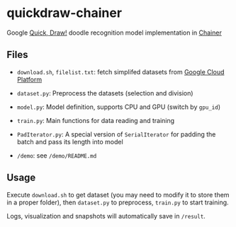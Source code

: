 # quickdraw-chainer

Google [Quick, Draw!](https://quickdraw.withgoogle.com/) doodle recognition model implementation in [Chainer](https://github.com/chainer/chainer)

## Files

- `download.sh`, `filelist.txt`: fetch simplifed datasets from [Google Cloud Platform](https://console.cloud.google.com/storage/browser/quickdraw_dataset)

- `dataset.py`: Preprocess the datasets (selection and division)

- `model.py`: Model definition, supports CPU and GPU (switch by `gpu_id`)

- `train.py`: Main functions for data reading and training

- `PadIterator.py`: A special version of `SerialIterator` for padding the batch and pass its length into model

- `/demo`: see `/demo/README.md`

## Usage

Execute `download.sh` to get dataset (you may need to modify it to store them in a proper folder), then `dataset.py` to preprocess, `train.py` to start training.

Logs, visualization and snapshots will automatically save in `/result`.
